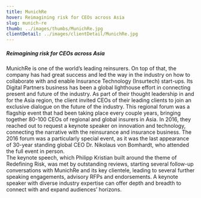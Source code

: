 ```yaml
---
title: MunichRe
hover: Reimagining risk for CEOs across Asia
slug: munich-re
thumb: ../images/thumbs/MunichRe.jpg
clientDetail: ../images/clientDetail/MunichRe.jpg
---
```


##### Reimagining risk for CEOs across Asia

MunichRe is one of the world’s leading reinsurers. On top of that, the company has had great success and led the way in the industry on how to collaborate with and enable Insurance Technology (Insurtech) start-ups. Its Digital Partners business has been a global lighthouse effort in connecting present and future of the industry.
As part of their thought leadership in and for the Asia region, the client invited CEOs of their leading clients to join an exclusive dialogue on the future of the industry. This regional forum was a flagship event that had been taking place every couple years, bringing together 80-100 CEOs of regional and global insurers in Asia.
In 2016, they reached out to request a keynote speaker on innovation and technology, connecting the narrative with the reinsurance and insurance business. The 2016 forum was a particularly special event, as it was the last appearance of 30-year standing global CEO Dr. Nikolaus von Bomhardt, who attended the full event in person.  
The keynote speech, which Philipp Kristian built around the theme of Redefining Risk, was met by outstanding reviews, starting several follow-up conversations with MunichRe and its key clientele, leading to several further speaking engagements, advisory RFPs and endorsements. A keynote speaker with diverse industry expertise can offer depth and breadth to connect with and expand audiences’ horizons.
